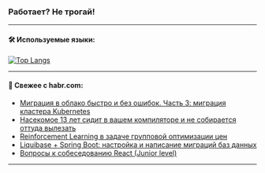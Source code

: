 ### Работает? Не трогай!

---
<!--
#### 🛠️ Technical stack:

![Java](https://img.shields.io/badge/Java-informational?logo=Oracle&style=flat&logoColor=white&color=FF4500)
![Kotlin](https://img.shields.io/badge/Kotlin-informational?logo=Kotlin&style=flat&logoColor=white&color=774D97)
![TS](https://img.shields.io/badge/TypeScript-informational?logo=typeScript&style=flat&logoColor=black&color=017acc)
![Python](https://img.shields.io/badge/Python-informational?logo=Python&style=flat&logoColor=black&color=ffdd54) <br>
![Spring](https://img.shields.io/badge/Spring-informational?logo=Spring&style=flat&logoColor=white&color=6DB33F) 
![SpringBoot](https://img.shields.io/badge/SpringBoot-informational?logo=SpringBoot&style=flat&logoColor=white&color=6DB33F)
![Nest](https://img.shields.io/badge/NestJS-informational?logo=NestJS&style=flat&logoColor=white&color=E0234E) 
![NodeJS](https://img.shields.io/badge/NodeJS-informational?logo=node.js&style=flat&logoColor=white&color=70A760)<br>
![PostgreSQL](https://img.shields.io/badge/PostgreSQL-informational?logo=PostgreSQL&style=flat&logoColor=white&color=DAA520)
![MongoDB](https://img.shields.io/badge/MongoDB-informational?logo=MongoDB&style=flat&logoColor=white&color=870000)
![Apache](https://img.shields.io/badge/Apache-informational?logo=apache&style=flat&logoColor=white&color=f74e28)

___ 
-->

#### 🛠️ Используемые языки:

[![Top Langs](https://github-readme-stats-u2qms2cxw-advtsettinggmailcoms-projects.vercel.app/api/top-langs/?username=zloylis&langs_count=10&hide_title=true&title_color=e6edf3&size_weight=0.5&count_weight=0.5&layout=compact&hide_progress=true&hide_border=true&theme=dracula)](https://github.com/zloylis)

<!---


####  :octocat:&nbsp;&nbsp; Статистика:

![GitHub stats](https://github-readme-stats-u2qms2cxw-advtsettinggmailcoms-projects.vercel.app/api?username=zloylis&show_icons=true&hide_border=true&theme=dracula&title_color=e6edf3&include_all_commits=true&count_private=true&hide_rank=false&hide_title=true&rank_icon=github)
-->
---

#### 💬 Свежее с habr.com:

<!-- BLOG-POST-LIST:START -->
- [Миграция в облако быстро и без ошибок. Часть 3: миграция кластера Kubernetes](https://habr.com/ru/companies/vk/articles/825786/?utm_source=habrahabr&utm_medium=rss&utm_campaign=825786)
- [Насекомое 13 лет сидит в вашем компиляторе и не собирается оттуда вылезать](https://habr.com/ru/companies/pvs-studio/articles/827396/?utm_source=habrahabr&utm_medium=rss&utm_campaign=827396)
- [Reinforcement Learning в задаче групповой оптимизации цен](https://habr.com/ru/companies/X5Tech/articles/826400/?utm_source=habrahabr&utm_medium=rss&utm_campaign=826400)
- [Liquibase + Spring Boot: настройка и написание миграций баз данных](https://habr.com/ru/companies/haulmont/articles/826188/?utm_source=habrahabr&utm_medium=rss&utm_campaign=826188)
- [Вопросы к собеседованию React &lpar;Junior level&rpar;](https://habr.com/ru/articles/803799/?utm_source=habrahabr&utm_medium=rss&utm_campaign=803799)
<!-- BLOG-POST-LIST:END -->

---
